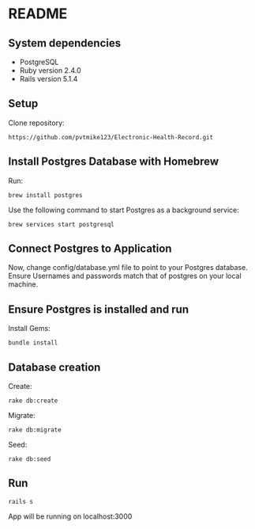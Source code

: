 # README

## System dependencies

- PostgreSQL
- Ruby version 2.4.0
- Rails version 5.1.4

## Setup

Clone repository:

    https://github.com/pvtmike123/Electronic-Health-Record.git

## Install Postgres Database with Homebrew

Run:

    brew install postgres

Use the following command to start Postgres as a background service:

    brew services start postgresql

## Connect Postgres to Application

Now, change config/database.yml file to point to your Postgres database. Ensure Usernames and passwords match that of postgres on your local machine.


## Ensure Postgres is installed and run

Install Gems:

    bundle install

## Database creation

Create:

    rake db:create

Migrate:

    rake db:migrate

Seed:

    rake db:seed

## Run

    rails s

App will be running on localhost:3000
